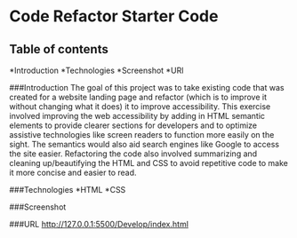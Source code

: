 # Code Refactor Starter Code
## Table of contents
*Introduction
*Technologies
*Screenshot
*URl

###Introduction
The goal of this project was to take existing code that was created for a website landing page and refactor (which is to improve it without changing what it does) it to improve accessibility. This exercise involved improving the web accessibility by adding in HTML semantic elements to provide clearer sections for developers and to optimize assistive technologies like screen readers to function more easily on the sight. The semantics would also aid search engines like Google to access the site easier. Refactoring the code also involved summarizing and cleaning up/beautifying the HTML and CSS to avoid repetitive code to make it more concise and easier to read.

###Technologies
*HTML
*CSS

###Screenshot

###URL
http://127.0.0.1:5500/Develop/index.html
